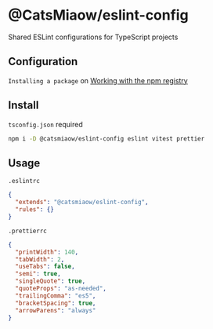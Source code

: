 # @CatsMiaow/eslint-config

Shared ESLint configurations for TypeScript projects

## Configuration

`Installing a package` on [Working with the npm registry](https://docs.github.com/en/packages/working-with-a-github-packages-registry/working-with-the-npm-registry#installing-a-package)

## Install

`tsconfig.json` required

```sh
npm i -D @catsmiaow/eslint-config eslint vitest prettier
```

## Usage

`.eslintrc`

```json
{
  "extends": "@catsmiaow/eslint-config",
  "rules": {}
}
```

`.prettierrc`

```json
{
  "printWidth": 140,
  "tabWidth": 2,
  "useTabs": false,
  "semi": true,
  "singleQuote": true,
  "quoteProps": "as-needed",
  "trailingComma": "es5",
  "bracketSpacing": true,
  "arrowParens": "always"
}
```
